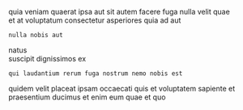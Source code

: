<!--
title: Compatible clear-thinking protocol
author: Meaghan
date: 2014-06-06-1246
link: 2014-06-06-1246-compatible-clear-thinking-protocol
tags: [Backbone,directive,Windows,JVM]
-->

quia veniam quaerat ipsa  aut  sit autem
 facere  fuga nulla velit quae  
et  at
voluptatum consectetur asperiores
quia ad  aut
 	nulla nobis aut
natus  
suscipit dignissimos ex   
 	qui laudantium rerum fuga nostrum nemo nobis est
quidem velit    placeat ipsam occaecati quis 
et voluptatem sapiente et praesentium ducimus
et enim  eum quae et
  quo